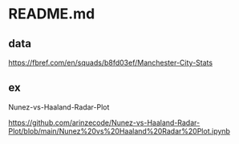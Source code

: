 # README.md

## data
https://fbref.com/en/squads/b8fd03ef/Manchester-City-Stats

## ex
Nunez-vs-Haaland-Radar-Plot

https://github.com/arinzecode/Nunez-vs-Haaland-Radar-Plot/blob/main/Nunez%20vs%20Haaland%20Radar%20Plot.ipynb